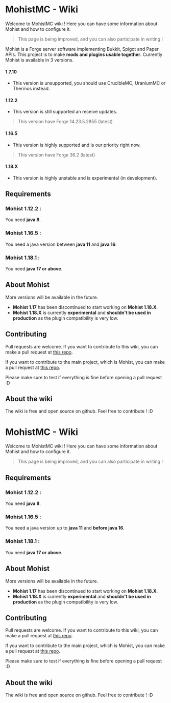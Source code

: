 # MohistMC - Wiki

Welcome to MohistMC wiki ! Here you can have some information about Mohist and how to configure it.
> This page is being improved, and you can also participate in writing !

Mohist is a Forge server software implementing Bukkit, Spigot and Paper APIs. This project is to make **mods and plugins usable together**. Currently Mohist is available in 3 versions.

#### 1.7.10
- This version is unsupported, you should use CrucibleMC, UraniumMC or Thermos instead.

#### 1.12.2
- This version is still supported an receive updates.
> This version have Forge 14.23.5.2855 (latest)

#### 1.16.5
- This version is highly supported and is our priority right now.
> This version have Forge 36.2 (latest)

#### 1.18.X
- This version is highly unstable and is experimental (in development).

## Requirements

### Mohist 1.12.2 :
You need **java 8**.

### Mohist 1.16.5 :
You need a java version between **java 11** and **java 16**.

### Mohist 1.18.1 :
You need **java 17 or above**.

## About Mohist
More versions will be available in the future.

- **Mohist 1.17** has been discontinued to start working on **Mohist 1.18.X**.
- **Mohist 1.18.X** is currently **experimental** and **shouldn't be used in production** as the plugin compatibility is very low.

## Contributing
Pull requests are welcome. If you want to contribute to this wiki, you can make a pull request at [this repo](https://github.com/MohistMC/MohistWiki/pulls).

If you want to contribute to the main project, which is Mohist, you can make a pull request at [this repo](https://github.com/MohistMC/Mohist/pulls).

Please make sure to test if everything is fine before opening a pull request :D

## About the wiki
The wiki is free and open source on github. Feel free to contribute ! :D


# MohistMC - Wiki

Welcome to MohistMC wiki ! Here you can have some information about Mohist and how to configure it.
> This page is being improved, and you can also participate in writing !

## Requirements

### Mohist 1.12.2 :
You need **java 8**.

### Mohist 1.16.5 :
You need a java version up to **java 11** and **before java 16**.

### Mohist 1.18.1 :
You need **java 17 or above**.

## About Mohist
More versions will be available in the future.

- **Mohist 1.17** has been discontinued to start working on **Mohist 1.18.X**.
- **Mohist 1.18.X** is currently **experimental** and **shouldn't be used in production** as the plugin compatibility is very low.

## Contributing
Pull requests are welcome. If you want to contribute to this wiki, you can make a pull request at [this repo](https://github.com/MohistMC/MohistWiki/pulls).

If you want to contribute to the main project, which is Mohist, you can make a pull request at [this repo](https://github.com/MohistMC/Mohist/pulls).

Please make sure to test if everything is fine before opening a pull request :D

## About the wiki
The wiki is free and open source on github. Feel free to contribute ! :D